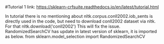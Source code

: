 #Tutorial 1
link: https://sklearn-crfsuite.readthedocs.io/en/latest/tutorial.html

In tutorial there is no mentioning about 
nltk.corpus.conll2002.iob_sents is directly used in the code, but need to download conll2002 dataset via nltk. For that
nltk.download('conll2002')
This will fix the issue.
RandomizedSearchCV has update in latest version of sklearn, it is imported as below.
from sklearn.model_selection import RandomizedSearchCV
